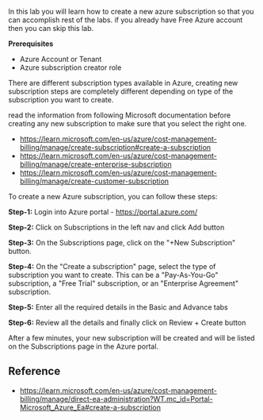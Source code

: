 <!-- # Chapter 2.1: Create new subscription -->

In this lab you will learn how to create a new azure subscription so that you can accomplish rest of the labs. if you already have Free Azure account then you can skip this lab.

**Prerequisites** 

- Azure Account or Tenant
- Azure subscription creator role

There are different subscription types available in Azure, creating new subscription steps are completely different depending on type of the subscription you want to create.

read the information from following Microsoft documentation before creating any new subscription to make sure that you select the right one.

- https://learn.microsoft.com/en-us/azure/cost-management-billing/manage/create-subscription#create-a-subscription
- https://learn.microsoft.com/en-us/azure/cost-management-billing/manage/create-enterprise-subscription
- https://learn.microsoft.com/en-us/azure/cost-management-billing/manage/create-customer-subscription

To create a new Azure subscription, you can follow these steps:

**Step-1:** Login into Azure portal - https://portal.azure.com/

**Step-2:** Click on Subscriptions in the left nav and click Add button

**Step-3:** On the Subscriptions page, click on the "+New Subscription" button.

**Step-4:** On the "Create a subscription" page, select the type of subscription you want to create. This can be a "Pay-As-You-Go" subscription, a "Free Trial" subscription, or an "Enterprise Agreement" subscription.

**Step-5:** Enter all the required details in the Basic and Advance tabs

**Step-6:** Review all the details and finally click on Review + Create button

After a few minutes, your new subscription will be created and will be listed on the Subscriptions page in the Azure portal.

## Reference

- https://learn.microsoft.com/en-us/azure/cost-management-billing/manage/direct-ea-administration?WT.mc_id=Portal-Microsoft_Azure_Ea#create-a-subscription

